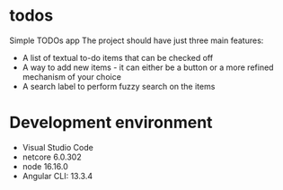 # todos
Simple TODOs app
The project should have just three main features:

- A list of textual to-do items that can be checked off
- A way to add new items - it can either be a button or a more refined mechanism of your choice
- A search label to perform fuzzy search on the items

# Development environment
- Visual Studio Code
- netcore 6.0.302
- node 16.16.0
- Angular CLI: 13.3.4


